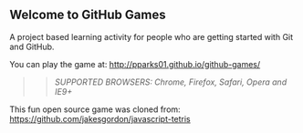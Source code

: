 ## Welcome to GitHub Games

A project based learning activity for people who are getting started with Git and GitHub.

You can play the game at: http://pparks01.github.io/github-games/

>> _*SUPPORTED BROWSERS*: Chrome, Firefox, Safari, Opera and IE9+_

This fun open source game was cloned from: https://github.com/jakesgordon/javascript-tetris
